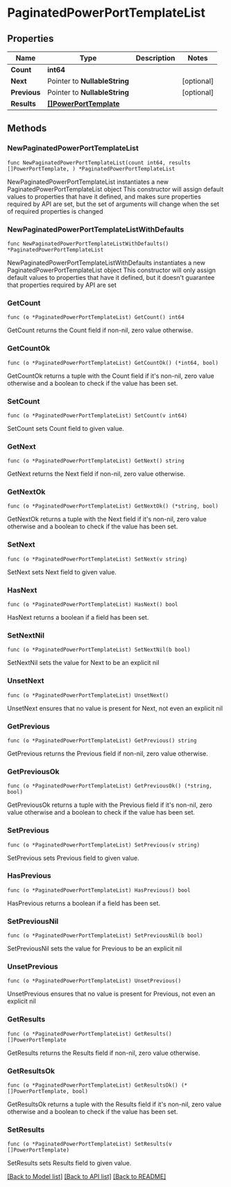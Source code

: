 # PaginatedPowerPortTemplateList

## Properties

Name | Type | Description | Notes
------------ | ------------- | ------------- | -------------
**Count** | **int64** |  | 
**Next** | Pointer to **NullableString** |  | [optional] 
**Previous** | Pointer to **NullableString** |  | [optional] 
**Results** | [**[]PowerPortTemplate**](PowerPortTemplate.md) |  | 

## Methods

### NewPaginatedPowerPortTemplateList

`func NewPaginatedPowerPortTemplateList(count int64, results []PowerPortTemplate, ) *PaginatedPowerPortTemplateList`

NewPaginatedPowerPortTemplateList instantiates a new PaginatedPowerPortTemplateList object
This constructor will assign default values to properties that have it defined,
and makes sure properties required by API are set, but the set of arguments
will change when the set of required properties is changed

### NewPaginatedPowerPortTemplateListWithDefaults

`func NewPaginatedPowerPortTemplateListWithDefaults() *PaginatedPowerPortTemplateList`

NewPaginatedPowerPortTemplateListWithDefaults instantiates a new PaginatedPowerPortTemplateList object
This constructor will only assign default values to properties that have it defined,
but it doesn't guarantee that properties required by API are set

### GetCount

`func (o *PaginatedPowerPortTemplateList) GetCount() int64`

GetCount returns the Count field if non-nil, zero value otherwise.

### GetCountOk

`func (o *PaginatedPowerPortTemplateList) GetCountOk() (*int64, bool)`

GetCountOk returns a tuple with the Count field if it's non-nil, zero value otherwise
and a boolean to check if the value has been set.

### SetCount

`func (o *PaginatedPowerPortTemplateList) SetCount(v int64)`

SetCount sets Count field to given value.


### GetNext

`func (o *PaginatedPowerPortTemplateList) GetNext() string`

GetNext returns the Next field if non-nil, zero value otherwise.

### GetNextOk

`func (o *PaginatedPowerPortTemplateList) GetNextOk() (*string, bool)`

GetNextOk returns a tuple with the Next field if it's non-nil, zero value otherwise
and a boolean to check if the value has been set.

### SetNext

`func (o *PaginatedPowerPortTemplateList) SetNext(v string)`

SetNext sets Next field to given value.

### HasNext

`func (o *PaginatedPowerPortTemplateList) HasNext() bool`

HasNext returns a boolean if a field has been set.

### SetNextNil

`func (o *PaginatedPowerPortTemplateList) SetNextNil(b bool)`

 SetNextNil sets the value for Next to be an explicit nil

### UnsetNext
`func (o *PaginatedPowerPortTemplateList) UnsetNext()`

UnsetNext ensures that no value is present for Next, not even an explicit nil
### GetPrevious

`func (o *PaginatedPowerPortTemplateList) GetPrevious() string`

GetPrevious returns the Previous field if non-nil, zero value otherwise.

### GetPreviousOk

`func (o *PaginatedPowerPortTemplateList) GetPreviousOk() (*string, bool)`

GetPreviousOk returns a tuple with the Previous field if it's non-nil, zero value otherwise
and a boolean to check if the value has been set.

### SetPrevious

`func (o *PaginatedPowerPortTemplateList) SetPrevious(v string)`

SetPrevious sets Previous field to given value.

### HasPrevious

`func (o *PaginatedPowerPortTemplateList) HasPrevious() bool`

HasPrevious returns a boolean if a field has been set.

### SetPreviousNil

`func (o *PaginatedPowerPortTemplateList) SetPreviousNil(b bool)`

 SetPreviousNil sets the value for Previous to be an explicit nil

### UnsetPrevious
`func (o *PaginatedPowerPortTemplateList) UnsetPrevious()`

UnsetPrevious ensures that no value is present for Previous, not even an explicit nil
### GetResults

`func (o *PaginatedPowerPortTemplateList) GetResults() []PowerPortTemplate`

GetResults returns the Results field if non-nil, zero value otherwise.

### GetResultsOk

`func (o *PaginatedPowerPortTemplateList) GetResultsOk() (*[]PowerPortTemplate, bool)`

GetResultsOk returns a tuple with the Results field if it's non-nil, zero value otherwise
and a boolean to check if the value has been set.

### SetResults

`func (o *PaginatedPowerPortTemplateList) SetResults(v []PowerPortTemplate)`

SetResults sets Results field to given value.



[[Back to Model list]](../README.md#documentation-for-models) [[Back to API list]](../README.md#documentation-for-api-endpoints) [[Back to README]](../README.md)


